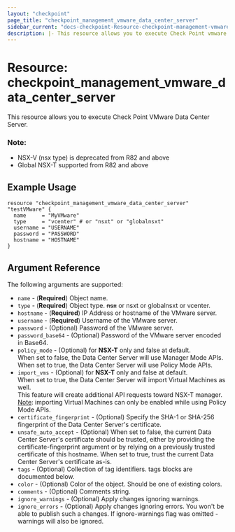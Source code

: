 ```yaml
---
layout: "checkpoint"
page_title: "checkpoint_management_vmware_data_center_server"
sidebar_current: "docs-checkpoint-Resource-checkpoint-management-vmware-data-center-server"
description: |- This resource allows you to execute Check Point vmware data center server.
---
```


# Resource: checkpoint_management_vmware_data_center_server

This resource allows you to execute Check Point VMware Data Center Server.

### Note:
* NSX-V (nsx type) is deprecated from R82 and above
* Global NSX-T supported from R82 and above

## Example Usage

```hcl
resource "checkpoint_management_vmware_data_center_server" "testVMware" {
  name     = "MyVMware"
  type     = "vcenter" # or "nsxt" or "globalnsxt"
  username = "USERNAME"
  password = "PASSWORD"
  hostname = "HOSTNAME"
}
```

## Argument Reference

The following arguments are supported:

* `name` - (**Required**) Object name.
* `type` - (**Required**) Object type. ~~nsx~~ or nsxt or globalnsxt or vcenter.
* `hostname` - (**Required**) IP Address or hostname of the VMware server.
* `username` - (**Required**) Username of the VMware server.
* `password` - (Optional)  Password of the VMware server.
* `password_base64` - (Optional) Password of the VMware server encoded in Base64.
* `policy_mode` - (Optional) for **NSX-T** only and false at default.<br>When set to false, the Data Center Server will use Manager Mode APIs. <br>When set to true, the Data Center Server will use Policy Mode APIs.
* `import_vms`  - (Optional) for **NSX-T** only and false at default.<br>When set to true, the Data Center Server will import Virtual Machines as well.<br>This feature will create additional API requests toward NSX-T manager.<br><u>Note</u>: importing Virtual Machines can only be enabled while using Policy Mode APIs.
* `certificate_fingerprint` - (Optional) Specify the SHA-1 or SHA-256 fingerprint of the Data Center Server's certificate.
* `unsafe_auto_accept` - (Optional) When set to false, the current Data Center Server's certificate should be trusted, either by providing the certificate-fingerprint argument or by relying on a previously trusted certificate of this hostname. When set to true, trust the current Data Center Server's certificate as-is.
* `tags` - (Optional) Collection of tag identifiers. tags blocks are documented below.
* `color` - (Optional) Color of the object. Should be one of existing colors.
* `comments` - (Optional) Comments string.
* `ignore_warnings` - (Optional) Apply changes ignoring warnings.
* `ignore_errors` - (Optional) Apply changes ignoring errors. You won't be able to publish such a changes. If ignore-warnings flag was omitted - warnings will also be ignored.
